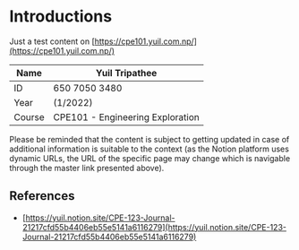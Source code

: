 # Introductions

Just a test content on [https://cpe101.yuil.com.np/](https://cpe101.yuil.com.np/)



| Name   | Yuil Tripathee                   |
| ------ | -------------------------------- |
| ID     | 650 7050 3480                    |
| Year   | (1/2022)                         |
| Course | CPE101 - Engineering Exploration |

Please be reminded that the content is subject to getting updated in case of additional information is suitable to the context (as the Notion platform uses dynamic URLs, the URL of the specific page may change which is navigable through the master link presented above).&#x20;

## References

* [https://yuil.notion.site/CPE-123-Journal-21217cfd55b4406eb55e5141a6116279](https://yuil.notion.site/CPE-123-Journal-21217cfd55b4406eb55e5141a6116279)
